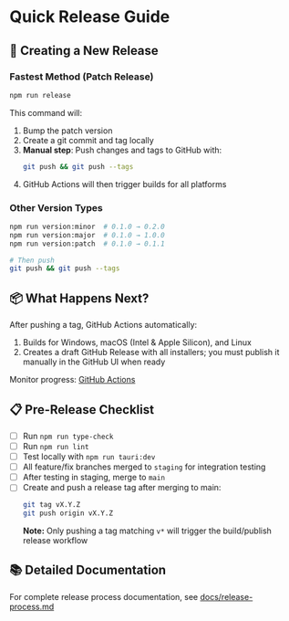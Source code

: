 # Quick Release Guide

## 🚀 Creating a New Release

### Fastest Method (Patch Release)

```bash
npm run release
```

This command will:

1. Bump the patch version
2. Create a git commit and tag locally
3. **Manual step**: Push changes and tags to GitHub with:
   ```bash
   git push && git push --tags
   ```
4. GitHub Actions will then trigger builds for all platforms

### Other Version Types

```bash
npm run version:minor  # 0.1.0 → 0.2.0
npm run version:major  # 0.1.0 → 1.0.0
npm run version:patch  # 0.1.0 → 0.1.1

# Then push
git push && git push --tags
```

## 📦 What Happens Next?

After pushing a tag, GitHub Actions automatically:

1. Builds for Windows, macOS (Intel & Apple Silicon), and Linux
2. Creates a draft GitHub Release with all installers; you must publish it manually in the GitHub UI when ready

Monitor progress: [GitHub Actions](https://github.com/AustinKelsay/gtdspace/actions)

## 📋 Pre-Release Checklist

- [ ] Run `npm run type-check`
- [ ] Run `npm run lint`
- [ ] Test locally with `npm run tauri:dev`
- [ ] All feature/fix branches merged to `staging` for integration testing
- [ ] After testing in staging, merge to `main`
- [ ] Create and push a release tag after merging to main:
  ```bash
  git tag vX.Y.Z
  git push origin vX.Y.Z
  ```
  **Note:** Only pushing a tag matching `v*` will trigger the build/publish release workflow

## 📚 Detailed Documentation

For complete release process documentation, see [docs/release-process.md](docs/release-process.md)
